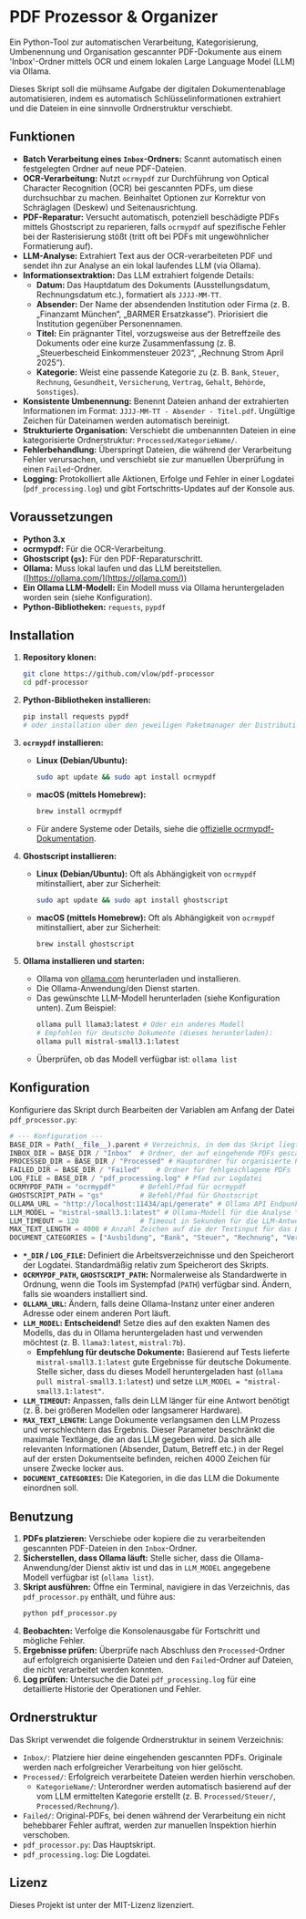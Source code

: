 # PDF Prozessor & Organizer

Ein Python-Tool zur automatischen Verarbeitung, Kategorisierung, Umbenennung und Organisation gescannter PDF-Dokumente aus einem 'Inbox'-Ordner mittels OCR und einem lokalen Large Language Model (LLM) via Ollama.

Dieses Skript soll die mühsame Aufgabe der digitalen Dokumentenablage automatisieren, indem es automatisch Schlüsselinformationen extrahiert und die Dateien in eine sinnvolle Ordnerstruktur verschiebt.

## Funktionen

* **Batch Verarbeitung eines `Inbox`-Ordners:** Scannt automatisch einen festgelegten Ordner auf neue PDF-Dateien.
* **OCR-Verarbeitung:** Nutzt `ocrmypdf` zur Durchführung von Optical Character Recognition (OCR) bei gescannten PDFs, um diese durchsuchbar zu machen. Beinhaltet Optionen zur Korrektur von Schräglagen (Deskew) und Seitenausrichtung.
* **PDF-Reparatur:** Versucht automatisch, potenziell beschädigte PDFs mittels Ghostscript zu reparieren, falls `ocrmypdf` auf spezifische Fehler bei der Rasterisierung stößt (tritt oft bei PDFs mit ungewöhnlicher Formatierung auf).
* **LLM-Analyse:** Extrahiert Text aus der OCR-verarbeiteten PDF und sendet ihn zur Analyse an ein lokal laufendes LLM (via Ollama).
* **Informationsextraktion:** Das LLM extrahiert folgende Details:
    * **Datum:** Das Hauptdatum des Dokuments (Ausstellungsdatum, Rechnungsdatum etc.), formatiert als `JJJJ-MM-TT`.
    * **Absender:** Der Name der absendenden Institution oder Firma (z. B. „Finanzamt München“, „BARMER Ersatzkasse“). Priorisiert die Institution gegenüber Personennamen.
    * **Titel:** Ein prägnanter Titel, vorzugsweise aus der Betreffzeile des Dokuments oder eine kurze Zusammenfassung (z. B. „Steuerbescheid Einkommensteuer 2023“, „Rechnung Strom April 2025“).
    * **Kategorie:** Weist eine passende Kategorie zu (z. B. `Bank`, `Steuer`, `Rechnung`, `Gesundheit`, `Versicherung`, `Vertrag`, `Gehalt`, `Behörde`, `Sonstiges`).
* **Konsistente Umbenennung:** Benennt Dateien anhand der extrahierten Informationen im Format: `JJJJ-MM-TT - Absender - Titel.pdf`. Ungültige Zeichen für Dateinamen werden automatisch bereinigt.
* **Strukturierte Organisation:** Verschiebt die umbenannten Dateien in eine kategorisierte Ordnerstruktur: `Processed/KategorieName/`.
* **Fehlerbehandlung:** Überspringt Dateien, die während der Verarbeitung Fehler verursachen, und verschiebt sie zur manuellen Überprüfung in einen `Failed`-Ordner.
* **Logging:** Protokolliert alle Aktionen, Erfolge und Fehler in einer Logdatei (`pdf_processing.log`) und gibt Fortschritts-Updates auf der Konsole aus.

## Voraussetzungen

* **Python 3.x**
* **ocrmypdf:** Für die OCR-Verarbeitung.
* **Ghostscript (`gs`):** Für den PDF-Reparaturschritt.
* **Ollama:** Muss lokal laufen und das LLM bereitstellen. ([https://ollama.com/](https://ollama.com/))
* **Ein Ollama LLM-Modell:** Ein Modell muss via Ollama heruntergeladen worden sein (siehe Konfiguration).
* **Python-Bibliotheken:** `requests`, `pypdf`

## Installation

1.  **Repository klonen:**
    ```bash
    git clone https://github.com/vlow/pdf-processor
    cd pdf-processor
    ```

2.  **Python-Bibliotheken installieren:**
    ```bash
    pip install requests pypdf
    # oder installation über den jeweiligen Paketmanager der Distribution.
    ```

3.  **`ocrmypdf` installieren:**
    * **Linux (Debian/Ubuntu):**
        ```bash
        sudo apt update && sudo apt install ocrmypdf
        ```
    * **macOS (mittels Homebrew):**
        ```bash
        brew install ocrmypdf
        ```
    * Für andere Systeme oder Details, siehe die [offizielle ocrmypdf-Dokumentation](https://ocrmypdf.readthedocs.io/en/latest/installation.html).

4.  **Ghostscript installieren:**
    * **Linux (Debian/Ubuntu):** Oft als Abhängigkeit von `ocrmypdf` mitinstalliert, aber zur Sicherheit:
        ```bash
        sudo apt update && sudo apt install ghostscript
        ```
    * **macOS (mittels Homebrew):** Oft als Abhängigkeit von `ocrmypdf` mitinstalliert, aber zur Sicherheit:
        ```bash
        brew install ghostscript
        ```

5.  **Ollama installieren und starten:**
    * Ollama von [ollama.com](https://ollama.com/) herunterladen und installieren.
    * Die Ollama-Anwendung/den Dienst starten.
    * Das gewünschte LLM-Modell herunterladen (siehe Konfiguration unten). Zum Beispiel:
        ```bash
        ollama pull llama3:latest # Oder ein anderes Modell
        # Empfohlen für deutsche Dokumente (dieses herunterladen):
        ollama pull mistral-small3.1:latest
        ```
    * Überprüfen, ob das Modell verfügbar ist: `ollama list`

## Konfiguration

Konfiguriere das Skript durch Bearbeiten der Variablen am Anfang der Datei `pdf_processor.py`:

```python
# --- Konfiguration ---
BASE_DIR = Path(__file__).parent # Verzeichnis, in dem das Skript liegt
INBOX_DIR = BASE_DIR / "Inbox"  # Ordner, der auf eingehende PDFs gescannt wird
PROCESSED_DIR = BASE_DIR / "Processed" # Hauptordner für organisierte PDFs
FAILED_DIR = BASE_DIR / "Failed"    # Ordner für fehlgeschlagene PDFs
LOG_FILE = BASE_DIR / "pdf_processing.log" # Pfad zur Logdatei
OCRMYPDF_PATH = "ocrmypdf"      # Befehl/Pfad für ocrmypdf
GHOSTSCRIPT_PATH = "gs"         # Befehl/Pfad für Ghostscript
OLLAMA_URL = "http://localhost:11434/api/generate" # Ollama API Endpunkt
LLM_MODEL = "mistral-small3.1:latest" # Ollama-Modell für die Analyse *<-- WICHTIG*
LLM_TIMEOUT = 120               # Timeout in Sekunden für die LLM-Antwort
MAX_TEXT_LENGTH = 4000 # Anzahl Zeichen auf die der Textinput für das LLM gekürzt wird
DOCUMENT_CATEGORIES = ["Ausbildung", "Bank", "Steuer", "Rechnung", "Versicherung", "Gesundheit", "Vertrag", "Gehalt", "Behörde", "Sonstiges"] # Kategorien für Unterordner
```

* **`*_DIR` / `LOG_FILE`:** Definiert die Arbeitsverzeichnisse und den Speicherort der Logdatei. Standardmäßig relativ zum Speicherort des Skripts.
* **`OCRMYPDF_PATH`, `GHOSTSCRIPT_PATH`:** Normalerweise als Standardwerte in Ordnung, wenn die Tools im Systempfad (`PATH`) verfügbar sind. Ändern, falls sie woanders installiert sind.
* **`OLLAMA_URL`:** Ändern, falls deine Ollama-Instanz unter einer anderen Adresse oder einem anderen Port läuft.
* **`LLM_MODEL`:** **Entscheidend!** Setze dies auf den exakten Namen des Modells, das du in Ollama heruntergeladen hast und verwenden möchtest (z. B. `llama3:latest`, `mistral:7b`).
    * **Empfehlung für deutsche Dokumente:** Basierend auf Tests lieferte `mistral-small3.1:latest` gute Ergebnisse für deutsche Dokumente. Stelle sicher, dass du dieses Modell heruntergeladen hast (`ollama pull mistral-small3.1:latest`) und setze `LLM_MODEL = "mistral-small3.1:latest"`.
* **`LLM_TIMEOUT`:** Anpassen, falls dein LLM länger für eine Antwort benötigt (z. B. bei größeren Modellen oder langsamerer Hardware).
* **`MAX_TEXT_LENGTH`:** Lange Dokumente verlangsamen den LLM Prozess und verschlechtern das Ergebnis. Dieser Parameter beschränkt die maximale Textlänge, die an das LLM gegeben wird. Da sich alle relevanten Informationen (Absender, Datum, Betreff etc.) in der Regel auf der ersten Dokumentseite befinden, reichen 4000 Zeichen für unsere Zwecke locker aus.
* **`DOCUMENT_CATEGORIES`:** Die Kategorien, in die das LLM die Dokumente einordnen soll.

## Benutzung

1.  **PDFs platzieren:** Verschiebe oder kopiere die zu verarbeitenden gescannten PDF-Dateien in den `Inbox`-Ordner.
2.  **Sicherstellen, dass Ollama läuft:** Stelle sicher, dass die Ollama-Anwendung/der Dienst aktiv ist und das in `LLM_MODEL` angegebene Modell verfügbar ist (`ollama list`).
3.  **Skript ausführen:** Öffne ein Terminal, navigiere in das Verzeichnis, das `pdf_processor.py` enthält, und führe aus:
    ```bash
    python pdf_processor.py
    ```
4.  **Beobachten:** Verfolge die Konsolenausgabe für Fortschritt und mögliche Fehler.
5.  **Ergebnisse prüfen:** Überprüfe nach Abschluss den `Processed`-Ordner auf erfolgreich organisierte Dateien und den `Failed`-Ordner auf Dateien, die nicht verarbeitet werden konnten.
6.  **Log prüfen:** Untersuche die Datei `pdf_processing.log` für eine detaillierte Historie der Operationen und Fehler.

## Ordnerstruktur

Das Skript verwendet die folgende Ordnerstruktur in seinem Verzeichnis:

* `Inbox/`: Platziere hier deine eingehenden gescannten PDFs. Originale werden nach erfolgreicher Verarbeitung von hier gelöscht.
* `Processed/`: Erfolgreich verarbeitete Dateien werden hierhin verschoben.
    * `KategorieName/`: Unterordner werden automatisch basierend auf der vom LLM ermittelten Kategorie erstellt (z. B. `Processed/Steuer/`, `Processed/Rechnung/`).
* `Failed/`: Original-PDFs, bei denen während der Verarbeitung ein nicht behebbarer Fehler auftrat, werden zur manuellen Inspektion hierhin verschoben.
* `pdf_processor.py`: Das Hauptskript.
* `pdf_processing.log`: Die Logdatei.

## Lizenz

Dieses Projekt ist unter der MIT-Lizenz lizenziert.
